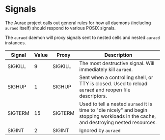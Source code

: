 # Signals

The Aurae project calls out general rules for how all daemons (including `auraed` itself) should respond to various POSIX signals. 

The `auraed` daemon will proxy signals sent to nested cells and nested `auraed` instances.


| Signal  | Value | Proxy   | Description                                                                                                                           |
|---------|-------|---------|---------------------------------------------------------------------------------------------------------------------------------------|
| SIGKILL | 9     | SIGKILL | The most destructive signal. Will immediately kill `auraed`.                                                                          |
| SIGHUP  | 1     | SIGHUP  | Sent when a controlling shell, or TTY is closed. Used to reload `auraed` and reopen file descriptors.                                 |
| SIGTERM | 15    | SIGTERM | Used to tell a nested `auraed` it is time to "die nicely" and begin stopping workloads in the cache, and destroying nested resources. |
| SIGINT  | 2     | SIGINT  | Ignored by `auraed`                                                                                                                   |



